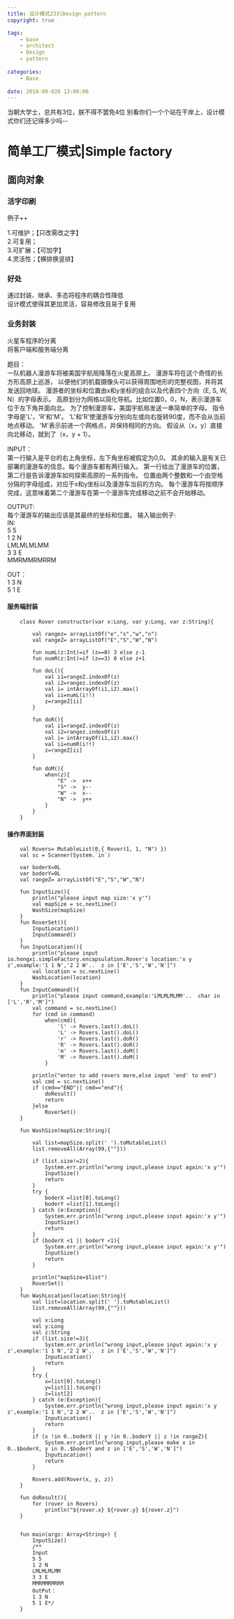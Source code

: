 ```yaml
---
title: 设计模式233|Design pattern
copyright: true  

tags: 
    - base 
    - architect  
    - Design 
    - pattern 
    
categories: 
    - Base 
    
date: 2018-08-028 13:00:00
---
```


当朝大学士，总共有3位，朕不得不罢免4位 
别看你们一个个站在干岸上，设计模式你们还记得多少吗--  
<!-- more -->

# 简单工厂模式|Simple factory

## 面向对象

### 活字印刷
例子++

1.可维护；【只改需改之字】  
2.可复用；  
3.可扩展；【可加字】  
4.灵活性；【横排换竖排】  

### 好处
通过封装、继承、多态将程序的耦合性降低  
设计模式使得其更加灵活，容易修改且易于复用  

### 业务封装
火星车程序的分离  
将客户端和服务端分离  

题目：  
一队机器人漫游车将被美国宇航局降落在火星高原上。
漫游车将在这个奇怪的长方形高原上巡游，
以便他们的机载摄像头可以获得周围地形的完整视图，并将其发送回地球。
漫游者的坐标和位置由x和y坐标的组合以及代表四个方向（E, S, W, N）的字母表示。
高原划分为网格以简化导航。比如位置0，0，N，表示漫游车位于左下角并面向北。
为了控制漫游车，美国宇航局发送一串简单的字母。
指令字母是'L'，'R'和'M'。 'L'和'R'使漫游车分别向左或向右旋转90度，而不会从当前地点移动。
'M'表示前进一个网格点，并保持相同的方向。
假设从（x，y）直接向北移动，就到了（x，y + 1）。

INPUT：  
第一行输入是平台的右上角坐标，左下角坐标被假定为0,0。
其余的输入是有关已部署的漫游车的信息。每个漫游车都有两行输入。
第一行给出了漫游车的位置，第二行是告诉漫游车如何探索高原的一系列指令。
位置由两个整数和一个由空格分隔的字母组成，对应于x和y坐标以及漫游车当前的方向。
每个漫游车将按顺序完成，这意味着第二个漫游车在第一个漫游车完成移动之前不会开始移动。

OUTPUT:  
每个漫游车的输出应该是其最终的坐标和位置。
输入输出例子:  
IN:  
5 5  
1 2 N  
LMLMLMLMM  
3 3 E  
MMRMMRMRRM  

OUT：  
1 3 N  
5 1 E  

#### 服务端封装
```
    class Rover constructor(var x:Long, var y:Long, var z:String){
    
        val rangez= arrayListOf("e","s","w","n")
        val rangeZ= arrayListOf("E","S","W","N")
    
        fun numL(z:Int)=if (z==0) 3 else z-1
        fun numR(z:Int)=if (z==3) 0 else z+1
    
        fun doL(){
            val i1=rangeZ.indexOf(z)
            val i2=rangez.indexOf(z)
            val i= intArrayOf(i1,i2).max()
            val ii=numL(i!!)
            z=rangeZ[ii]
        }
    
        fun doR(){
            val i1=rangeZ.indexOf(z)
            val i2=rangez.indexOf(z)
            val i= intArrayOf(i1,i2).max()
            val ii=numR(i!!)
            z=rangeZ[ii]
        }
    
        fun doM(){
            when(z){
                "E" ->  x++
                "S" ->  y--
                "W" ->  x--
                "N" ->  y++
            }
        }
    }
```
#### 操作界面封装
```
    val Rovers= MutableList(0,{ Rover(1, 1, "N") })
    val sc = Scanner(System.`in`)
    
    var boderX=0L
    var boderY=0L
    val rangeZ= arrayListOf("E","S","W","N")
    
    fun InputSize(){
        println("please input map size:'x y'")
        val mapSize = sc.nextLine()
        WashSize(mapSize)
    }
    fun RoverSet(){
        InputLocation()
        InputCommand()
    }
    fun InputLocation(){
        println("please input io.hongxi.simpleFactory.encapsulation.Rover's location:'x y z',example:'1 1 N','2 2 W'..  z in ['E','S','W','N']")
        val location = sc.nextLine()
        WashLocation(location)
    }
    fun InputCommand(){
        println("please input command,example:'LMLMLMLMM'..  char in ['L','R','M']")
        val command = sc.nextLine()
        for (cmd in command)
            when(cmd){
                'l' -> Rovers.last().doL()
                'L' -> Rovers.last().doL()
                'r' -> Rovers.last().doR()
                'R' -> Rovers.last().doR()
                'm' -> Rovers.last().doM()
                'M' -> Rovers.last().doM()
            }
    
        println("enter to add rovers more,else input 'end' to end")
        val cmd = sc.nextLine()
        if (cmd=="END"|| cmd=="end"){
            doResult()
            return
        }else
            RoverSet()
    }
    
    fun WashSize(mapSize:String){
    
        val list=mapSize.split(' ').toMutableList()
        list.removeAll(Array(99,{""}))
    
        if (list.size!=2){
            System.err.println("wrong input,please input again:'x y'")
            InputSize()
            return
        }
        try {
            boderX =list[0].toLong()
            boderY =list[1].toLong()
        } catch (e:Exception){
            System.err.println("wrong input,please input again:'x y'")
            InputSize()
            return
        }
        if (boderX <1 || boderY <1){
            System.err.println("wrong input,please input again:'x y'")
            InputSize()
            return
        }
    
        println("mapSize=$list")
        RoverSet()
    }
    fun WashLocation(location:String){
        val list=location.split(' ').toMutableList()
        list.removeAll(Array(99,{""}))
    
        val x:Long
        val y:Long
        val z:String
        if (list.size!=3){
            System.err.println("wrong input,please input again:'x y z',example:'1 1 N','2 2 W'..  z in ['E','S','W','N']")
            InputLocation()
            return
        }
        try {
            x=list[0].toLong()
            y=list[1].toLong()
            z=list[2]
        } catch (e:Exception){
            System.err.println("wrong input,please input again:'x y z',example:'1 1 N','2 2 W'..  z in ['E','S','W','N']")
            InputLocation()
            return
        }
        if (x !in 0..boderX || y !in 0..boderY || z !in rangeZ){
            System.err.println("wrong input,please make x in 0..$boderX, y in 0..$boderY and z in ['E','S','W','N']")
            InputLocation()
            return
        }
    
        Rovers.add(Rover(x, y, z))
    }
    
    fun doResult(){
        for (rover in Rovers)
            println("${rover.x} ${rover.y} ${rover.z}")
    }
    
    
    fun main(args: Array<String>) {
        InputSize()
        /**
        Input
        5 5
        1 2 N
        LMLMLMLMM
        3 3 E
        MMRMMRMRRM
        OutPut：
        1 3 N
        5 1 E*/
    } 
```

